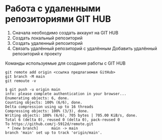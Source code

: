 # Работа с удаленными репозиториями GIT HUB
1. Сначала необходимо создать аккаунт на GIT HUB
2. Создать локальный репозиторий
3. Создать удаленный репозиторий
4. Связать удалённый репозиторий с удалённым
Добавить удалённый репозиторий к проекту

Команды используемые для создания работы с GIT HUB
```
git remote add origin <ссылка предлагаемая GitHub>
git branch -M main
git remoute -v
```

```
$ git push -u origin main
info: please complete authentication in your browser...
Enumerating objects: 6, done.
Counting objects: 100% (6/6), done.
Delta compression using up to 16 threads
Compressing objects: 100% (3/3), done.
Writing objects: 100% (6/6), 705 bytes | 705.00 KiB/s, done.
Total 6 (delta 0), reused 0 (delta 0), pack-reused 0
To https://github.com/j-5912d/remote.git
 * [new branch]      main -> main
branch 'main' set up to track 'origin/main'.
```
